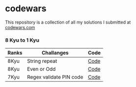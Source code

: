 # codewars

This repository is a collection of all my solutions I submitted at [codewars.com](https://www.codewars.com/)

### 8 Kyu to 1 Kyu

| Ranks  | Challanges |  Code|
| --- | -- |  -- |
| 8Kyu      |  String repeat           | [Code](https://github.com/SimpleLuke/codewars/tree/main/String-repeat)           |
| 8Kyu      |  Even or Odd | [Code](https://github.com/SimpleLuke/codewars/tree/main/Even-or-Odd) |
| 7Kyu      |  Regex validate PIN code | [Code](https://github.com/SimpleLuke/codewars/tree/main/Regex-validate-PIN-code) |

